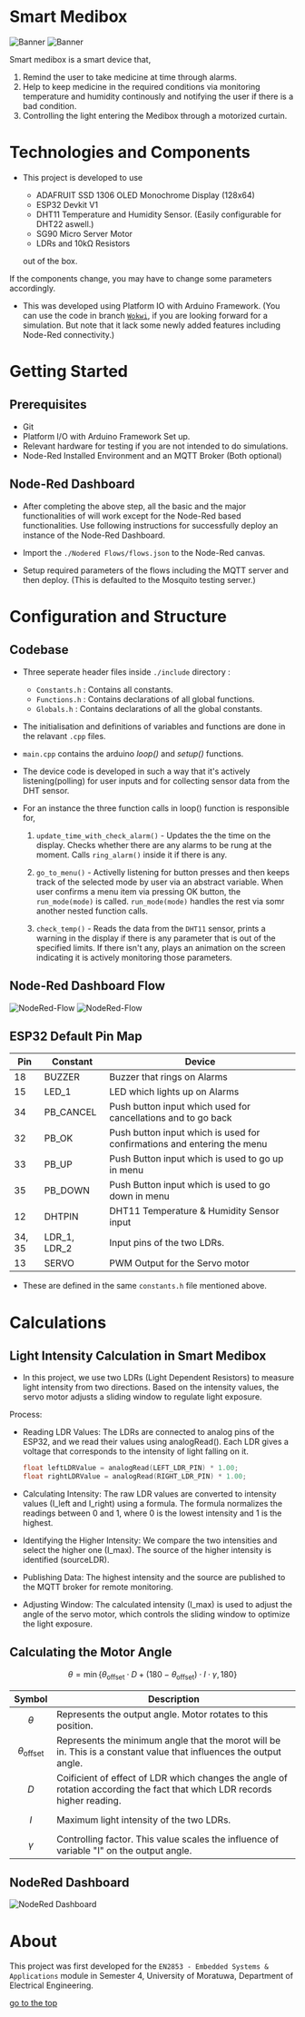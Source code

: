 # Smart Medibox

![Banner](Photos/Diagram1.png)
![Banner](Photos/Diagram2.png)


Smart medibox is a smart device that,
1. Remind the user to take medicine at time through alarms.
2. Help to keep medicine in the required conditions via monitoring temperature and humidity continously and notifying the user if there is a bad condition.
3. Controlling the light entering the Medibox through a motorized curtain.

# Technologies and Components

*   This project is developed to use
    *   ADAFRUIT SSD 1306 OLED Monochrome Display (128x64)
    *   ESP32 Devkit V1
    *   DHT11 Temperature and Humidity Sensor. (Easily configurable for DHT22 aswell.)
	*	SG90 Micro Server Motor
	*	LDRs and 10kΩ Resistors 

	out of the box.

If the components change, you may have to change some parameters accordingly. 



*   This was developed using Platform IO with Arduino Framework. (You can use the code in branch [`Wokwi`](https://github.com/Kavippriyan/Smart-Medibox), if you are looking forward for a simulation. But note that it lack some newly added features including Node-Red connectivity.)

# Getting Started

## Prerequisites
*   Git
*   Platform I/O with Arduino Framework Set up.
*   Relevant hardware for testing if you are not intended to do simulations.
*	Node-Red Installed Environment and an MQTT Broker (Both optional)


## Node-Red Dashboard

*	After completing the above step, all the basic and the major functionalities of will work except for the Node-Red based functionalities. Use following instructions for successfully deploy an instance of the Node-Red Dashboard.

*	Import the `./Nodered Flows/flows.json` to the Node-Red canvas.
*	Setup required parameters of the flows including the MQTT server and then deploy. (This is defaulted to the Mosquito testing server.)


# Configuration and Structure

## Codebase
* Three seperate header files inside `./include` directory :
	*	`Constants.h` : Contains all constants.
	*	`Functions.h` : Contains declarations of all global functions.
	*	`Globals.h` : Contains declarations of all the global constants.
*	The initialisation and definitions of variables and functions are done in the relavant `.cpp` files.

*	`main.cpp` contains the arduino *loop()* and *setup()* functions.

* The device code is developed in such a way that it's actively listening(polling) for user inputs and for collecting sensor data from the DHT sensor. 
*	For an instance the three function calls in loop() function is responsible for,
	1.	`update_time_with_check_alarm()` - Updates the the time on the display. Checks whether there are any alarms to be rung at the moment. Calls `ring_alarm()` inside it if there is any.

	2.	`go_to_menu()` - Activelly listening for button presses and then keeps track of the selected mode by user via an abstract variable. When user confirms a menu item via pressing OK button, the `run_mode(mode)` is called. `run_mode(mode)` handles the rest via somr another nested function calls.

	3.	`check_temp()` - Reads the data from the `DHT11` sensor, prints a warning in the display if there is any parameter that is out of the specified limits. If there isn't any, plays an animation on the screen indicating it is actively monitoring those parameters.


## Node-Red Dashboard Flow

![NodeRed-Flow](Photos/Flow.png)
![NodeRed-Flow](Photos/Flow1.png)


## ESP32 Default Pin Map

| Pin | Constant |  Device |
|---|---|---|
|  18 | BUZZER |Buzzer that rings on Alarms |
|  15 | LED_1 | LED which lights up on Alarms |
|  34 | PB_CANCEL | Push button input which used for cancellations and to go back |
|  32 | PB_OK | Push button input which is used for confirmations and entering the menu|
|  33 | PB_UP |  Push Button input which is used to go up in menu |
|  35 | PB_DOWN |  Push Button input which is used to go down in menu|
|  12 | DHTPIN |  DHT11 Temperature & Humidity Sensor input|
|  34, 35 | LDR_1, LDR_2 | Input pins of the two LDRs.|
|  13 | SERVO | PWM Output for the Servo motor |

*	These are defined in the same `constants.h` file mentioned above.


# Calculations

## Light Intensity Calculation in Smart Medibox
*	In this project, we use two LDRs (Light Dependent Resistors) to measure light intensity from two directions. Based on the intensity values, the servo motor adjusts a sliding window to regulate light exposure.

Process:
*	Reading LDR Values: The LDRs are connected to analog pins of the ESP32, and we read their values using analogRead(). Each LDR gives a voltage that corresponds to the intensity of light falling on it.
	```cpp
	float leftLDRValue = analogRead(LEFT_LDR_PIN) * 1.00;
	float rightLDRValue = analogRead(RIGHT_LDR_PIN) * 1.00;
	```
  
*	Calculating Intensity: The raw LDR values are converted to intensity values (I_left and I_right) using a formula. The formula normalizes the readings between 0 and 1, where 0 is the lowest intensity and 1 is the highest.

*	Identifying the Higher Intensity: We compare the two intensities and select the higher one (I_max). The source of the higher intensity is identified (sourceLDR).
  
*	Publishing Data: The highest intensity and the source are published to the MQTT broker for remote monitoring.
  
*	Adjusting Window: The calculated intensity (I_max) is used to adjust the angle of the servo motor, which controls the sliding window to optimize the light exposure.	

	

## Calculating the Motor Angle

$$θ = \min\{\theta_{\text{offset}} \cdot D + (180 - \theta_{\text{offset}}) \cdot I \cdot \gamma, 180\}$$

| Symbol | Description |
|---|---|
| $$θ$$ | Represents the output angle. Motor rotates to this position. |
| $$\theta_{\text{offset}}$$| Represents the minimum angle that the morot will be in. This is a constant value that influences the output angle. |
| $$D$$ | Coificient of effect of LDR which changes the angle of rotation according the fact that which LDR records higher reading. |
| $$I$$ |Maximum light intensity of the two LDRs. |
| $$\gamma$$ | Controlling factor. This value scales the influence of variable "I" on the output angle. |


## NodeRed Dashboard

![NodeRed Dashboard](Photos/Dashboard.png)


# About

This project was first developed for the `EN2853 - Embedded Systems & Applications` module in Semester 4, University of Moratuwa, Department of Electrical Engineering.


[go to the top](#Smart-Medibox)


